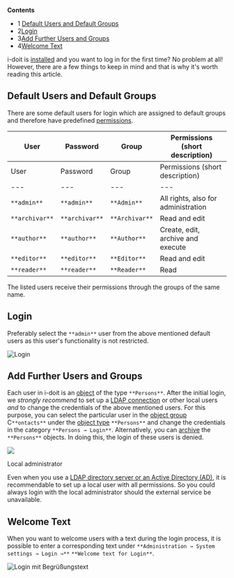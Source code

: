 **Contents**

*   1 [Default Users and Default Groups](#InitialLogin-DefaultUsersandDefaultGroups)
*   2[Login](#InitialLogin-Login)
*   3[Add Further Users and Groups](#InitialLogin-AddFurtherUsersandGroups)
*   4[Welcome Text](#InitialLogin-WelcomeText)

i-doit is [installed](/display/en/Installation) and you want to log in for the first time? No problem at all! However, there are a few things to keep in mind and that is why it's worth reading this article.

Default Users and Default Groups
--------------------------------

There are some default users for login which are assigned to default groups and therefore have predefined [permissions](/display/en/Rights+Management).

| User | Password | Group | Permissions (short description) |
| --- | --- | --- | --- |
| User | Password | Group | Permissions (short description) |
| --- | --- | --- | --- |
| `**admin**` | `**admin**` | `**Admin**` | All rights, also for administration |
| `**archivar**` | `**archivar**` | `**Archivar**` | Read and edit |
| `**author**` | `**author**` | `**Author**` | Create, edit, archive and execute |
| `**editor**` | `**editor**` | `**Editor**` | Read and edit |
| `**reader**` | `**reader**` | `**Reader**` | Read |

The listed users receive their permissions through the groups of the same name.

Login
-----

Preferably select the `**admin**` user from the above mentioned default users as this user's functionality is not restricted.

![Login](/download/attachments/37355574/login.png?version=1&modificationDate=1492697412613&api=v2)

Add Further Users and Groups
----------------------------

Each user in i-doit is an [object](/display/en/Structure+of+the+IT+Documentation) of the type `**Persons**`. After the initial login, we _strongly recommend_ to set up a [LDAP connection](/pages/viewpage.action?pageId=37355601) or other local users _and_ to change the credentials of the above mentioned users. For this purpose, you can select the particular user in the [object group](/display/en/Structure+of+the+IT+Documentation) C`**ontacts**` under the [object type](/display/en/Structure+of+the+IT+Documentation) `**Persons**` and change the credentials in the category `**Persons → Login**`. Alternatively, you can [archive](/display/en/Life+and+Documentation+Cycle) the `**Persons**` objects. In doing this, the login of these users is denied.

![](/download/attachments/37355574/Initiallogin1.png?version=1&modificationDate=1464006288193&api=v2)

Local administrator

Even when you use a [LDAP directory server or an Active Directory (AD)](/pages/viewpage.action?pageId=37355601), it is recommendable to set up a local user with all permissions. So you could always login with the local administrator should the external service be unavailable.

Welcome Text
------------

When you want to welcome users with a text during the login process, it is possible to enter a corresponding text under `**Administration → System settings → Login →**` `**Welcome text for Login**`.

![Login mit Begrüßungstext](/download/attachments/37355574/login_welcome_text.png?version=1&modificationDate=1492697411790&api=v2 "Login mit Begrüßungstext")